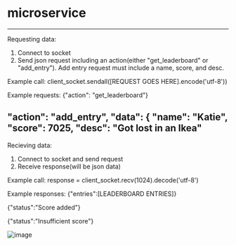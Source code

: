# microservice
----------------------------------------------------------------------------------
Requesting data:
1. Connect to socket
2. Send json request including an action(either "get_leaderboard" or "add_entry").
   Add entry request must include a name, score, and desc.

Example call:
client_socket.sendall([REQUEST GOES HERE].encode('utf-8'))

Example requests:
{"action": "get_leaderboard"}

"action": "add_entry",
"data": { "name": "Katie",
          "score": 7025,
          "desc": "Got lost in an Ikea"
----------------------------------------------------------------------------------
Recieving data:
1. Connect to socket and send request
2. Receive response(will be json data)

Example call:
response = client_socket.recv(1024).decode('utf-8')

Example responses:
{"entries":[LEADERBOARD ENTRIES]}

{"status":"Score added"}

{"status":"Insufficient score"}

![image](https://github.com/user-attachments/assets/fc72b221-f80c-4531-919a-0203ac2ba39f)
